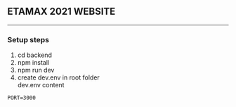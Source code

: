 ## ETAMAX 2021 WEBSITE
---
### Setup steps
1. cd backend
2. npm install
3. npm run dev
4. create dev.env in root folder   
dev.env content
```
PORT=3000
```